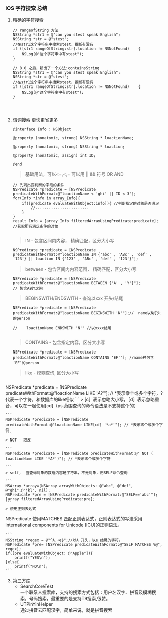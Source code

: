 ### iOS 字符搜索 总结

1. 精确的字符搜索

	```
	// rangeofString 方法
	NSString *str1 = @"can you stest speak English";
	NSString *str = @"stest";
	//在str1这个字符串中搜索stest，推断有没有
	if ([str1 rangeOfString:str].location != NSNotFound) 	{
   		NSLog(@"这个字符串中有stest");
	}

   // 8.0 之后，新出了一个方法:containsString
   	NSString *str1 = @"can you stest speak English";
	NSString *str = @"stest";
	//在str1这个字符串中搜索stest，推断有没有
	if ([str1 rangeOfString:str].location != NSNotFound) 	{
    	NSLog(@"这个字符串中有stest");
	}
	
	
	
	
	```
	
2. 谓词搜索 更快更省更多
	
	```
	@interface Info : NSObject

	@property (nonatomic, strong) NSString * loactionName;

	@property (nonatomic, strong) NSString * loaction;

	@property (nonatomic, assign) int ID;

	@end
	
	```
	
	> 基础用法，可以<=,<,=  可以用  ||  && 符号 OR AND
	
	```
	// 先列出要判断的字段的条件
	NSPredicate *predicate = [NSPredicate predicateWithFormat:@"loactionName < 'ghi' || ID < 3"];
    for(Info *info in array_Info){
        if([predicate evaluateWithObject:info]){ //判断指定的对象是否满足
            //........................
        }
    }
    result_Info = [array_Info filteredArrayUsingPredicate:predicate];
    //获取所有满足条件的对象
	
	
	```
		
	> IN - 包含区间内内容， 精确匹配，区分大小写
	
	```
	NSPredicate *predicate = [NSPredicate predicateWithFormat:@"loactionName IN {'abc' , 'ABc' , 'def' , '123'} || loaction IN {'123' , 'ABc' , 'def' , '123'}"];

	```
	> between - 包含区间内内容范围， 精确匹配，区分大小写
	
	```
    NSPredicate *predicate = [NSPredicate predicateWithFormat:@"loactionName BETWEEN {'A' , 'Y'}"];
    // 包含A到Y之间

	```
	> BEGINSWITH/ENDSWITH - 查询以xxx 开头/结尾 
	
	```
	NSPredicate *predicate = [NSPredicate 	predicateWithFormat:@"loactionName BEGINSWITH 'N'"];//	name以N打头的person  

	//    loactionName ENDSWITH 'N'" //以xxxx结尾
    

	```
	> CONTAINS - 包含指定内容，区分大小写
	
	```
	NSPredicate *predicate = [NSPredicate predicateWithFormat:@"loactionName CONTAINS 'EF'"]; //name种包含 ‘EF’的person

	```
	> like - 模糊查询, 区分大小写
	
	```
NSPredicate *predicate = [NSPredicate predicateWithFormat:@"loactionName LIKE '*A?*'"]; // *表示零个或多个字符，?代表一个字符，和数据库的like相似
	```
	> [c］表示忽略大小写，［d］表示忽略重音，可以在一起使用[cd]（ps.范围查询的命令语法是不支持这个的）
	
	```
    NSPredicate *predicate = [NSPredicate predicateWithFormat:@"loactionName LIKE[cd] '*a*'"]; // *表示零个或多个字符
	```
	> NOT - 取反
	
	```
    NSPredicate *predicate = [NSPredicate predicateWithFormat:@" NOT ( loactionName LIKE '*A*')"]; // *表示零个或多个字符

	```
	> self,  当查询对象的数组内容是字符串，不是对象，用SELF命令查询
	
	```
	NSArray *array=[NSArray arrayWithObjects: @"abc", @"def", 	@"ghi",@"jkl", nil];
    NSPredicate *pre = [NSPredicate predicateWithFormat:@"SELF=='abc'"];
    [array filteredArrayUsingPredicate:pre];
	```
	> 使用正则表达式
 NSPredicate 使用MATCHES 匹配正则表达式，正则表达式的写法采用international components
 for Unicode (ICU)的正则语法。
	
	```
	NSString *regex = @"^A.+e$";//以A 开头，以e 结尾的字符。
    NSPredicate *pre= [NSPredicate predicateWithFormat:@"SELF MATCHES %@", regex];
    if([pre evaluateWithObject: @"Apple"]){
        printf("YES\n");
    }else{
        printf("NO\n");
	```
		
	
	
3. 第三方库
	- SearchCoreTest  
	  一个联系人搜索库，支持的搜索方式包括：用户名汉字、拼音及模糊搜	  索，号码搜索，最重要的是支持T9搜索,很赞。
   - UTPinYinHelper  
     通过拼音去匹配汉字，简单来说，就是拼音搜索




	

